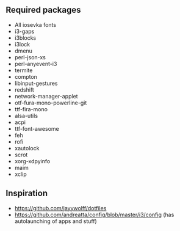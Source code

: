 ## Required packages

- All iosevka fonts
- i3-gaps
- i3blocks
- i3lock
- dmenu
- perl-json-xs
- perl-anyevent-i3
- termite
- compton
- libinput-gestures
- redshift
- network-manager-applet
- otf-fura-mono-powerline-git
- ttf-fira-mono
- alsa-utils
- acpi
- ttf-font-awesome
- feh
- rofi
- xautolock
- scrot
- xorg-xdpyinfo
- maim
- xclip

## Inspiration

- https://github.com/jayywolff/dotfiles
- https://github.com/andreatta/config/blob/master/i3/config (has autolaunching of apps and stuff)
